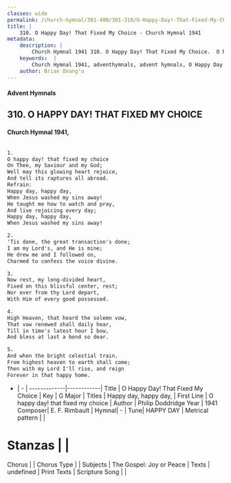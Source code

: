```yaml
---
classes: wide
permalink: /church-hymnal/301-400/301-310/O-Happy-Day!-That-Fixed-My-Choice/
title: |
    310. O Happy Day! That Fixed My Choice - Church Hymnal 1941
metadata:
    description: |
        Church Hymnal 1941 310. O Happy Day! That Fixed My Choice.  O happy day! that fixed my choice  On Thee, my Saviour and my God;  Well may this glowing heart rejoice,  And tell its raptures all abroad.  
    keywords:  |
        Church Hymnal 1941, adventhymnals, advent hymnals, O Happy Day! That Fixed My Choice, O happy day! that fixed my choice. Happy day, happy day, 
    author: Brian Onang'o
---
```


#### Advent Hymnals
## 310. O HAPPY DAY! THAT FIXED MY CHOICE
####  Church Hymnal 1941,

```txt

1.
O happy day! that fixed my choice 
On Thee, my Saviour and my God; 
Well may this glowing heart rejoice, 
And tell its raptures all abroad. 
Refrain:
Happy day, happy day, 
When Jesus washed my sins away! 
He taught me how to watch and pray, 
And live rejoicing every day; 
Happy day, happy day, 
When Jesus washed my sins away! 

2.
'Tis done, the great transaction's done; 
I am my Lord's, and He is mine; 
He drew me and I followed on, 
Charmed to confess the voice divine. 

3.
Now rest, my long-divided heart, 
Fixed on this blissful center, rest; 
Nor ever from thy Lord depart, 
With Him of every good possessed. 

4.
High Heaven, that heard the solemn vow, 
That vow renewed shall daily hear, 
Till in time's latest hour I bow, 
And bless at last a bond so dear. 

5.
And when the bright celestial train. 
From highest heaven to earth shall come; 
Then with my Lord I'll rise, and reign 
Forever in that happy home.

```

- |   -  |
-------------|------------|
Title | O Happy Day! That Fixed My Choice |
Key | G Major |
Titles | Happy day, happy day,  |
First Line | O happy day! that fixed my choice |
Author | Philip Doddridge
Year | 1941
Composer| E. F. Rimbault |
Hymnal|  - |
Tune| HAPPY DAY |
Metrical pattern | |
# Stanzas |  |
Chorus |  |
Chorus Type |  |
Subjects | The Gospel: Joy or Peace |
Texts | undefined |
Print Texts | 
Scripture Song |  |
    
